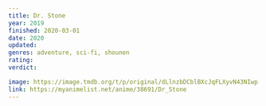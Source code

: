 ```yaml
---
title: Dr. Stone
year: 2019
finished: 2020-03-01
date: 2020
updated:
genres: adventure, sci-fi, shounen
rating:
verdict:

image: https://image.tmdb.org/t/p/original/dLlnzbDCblBXcJqFLXyvN43NIwp.jpg
link: https://myanimelist.net/anime/38691/Dr_Stone
---
```

